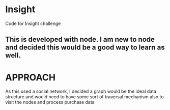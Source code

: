 # Insight
Code for Insight challenge

## This is developed with node. I am new to node and decided this would be a good way to learn as well.
# APPROACH
As this used a social network, I decided a graph would be the ideal data structure and would need to have some sort of traversal mechanism also to visit the nodes and process purchase data
